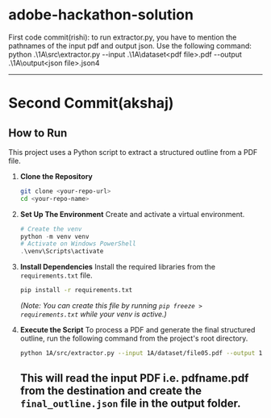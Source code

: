 # adobe-hackathon-solution

First code commit(rishi): to run extractor.py, you have to mention the pathnames of the input pdf and output json. Use the following command:
python .\1A\src\extractor.py --input .\1A\dataset\<pdf file>.pdf --output .\1A\output\<json file>.json4

---

# Second Commit(akshaj)
## How to Run

This project uses a Python script to extract a structured outline from a PDF file.

1.  **Clone the Repository**
    ```bash
    git clone <your-repo-url>
    cd <your-repo-name>
    ```

2.  **Set Up The Environment**
    Create and activate a virtual environment.
    ```powershell
    # Create the venv
    python -m venv venv
    # Activate on Windows PowerShell
    .\venv\Scripts\activate
    ```

3.  **Install Dependencies**
    Install the required libraries from the `requirements.txt` file.
    ```bash
    pip install -r requirements.txt
    ```
    *(Note: You can create this file by running `pip freeze > requirements.txt` while your venv is active.)*

4.  **Execute the Script**
    To process a PDF and generate the final structured outline, run the following command from the project's root directory.

    ```bash
    python 1A/src/extractor.py --input 1A/dataset/file05.pdf --output 1A/output/final_outline.json
    ```
    This will read the input PDF i.e. pdfname.pdf from the destination and create the `final_outline.json` file in the output folder.
    ---

